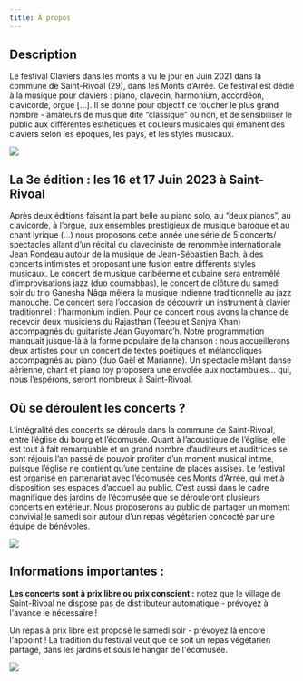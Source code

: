 ```yaml
---
title: À propos
---
```


## Description

Le festival Claviers dans les monts a vu le jour en Juin 2021 dans la commune de Saint-Rivoal (29), dans les Monts d’Arrée. Ce festival est dédié à la musique pour claviers : piano, clavecin, harmonium, accordéon, clavicorde, orgue \[...]. Il se donne pour objectif de toucher le plus grand nombre - amateurs de musique dite “classique” ou non, et de sensibiliser le public aux différentes esthétiques et couleurs musicales qui émanent des claviers selon les époques, les pays, et les styles musicaux. 

![](/img/2021/martia-hadjimarkos.jpg)

## La 3e édition : les 16 et 17 Juin 2023 à Saint-Rivoal

Après deux éditions faisant la part belle au piano solo, au “deux pianos”, au clavicorde, à l’orgue, aux ensembles prestigieux de musique baroque et au chant lyrique (...) nous proposons cette année une série de 5 concerts/ spectacles allant d’un récital du claveciniste de renommée internationale Jean Rondeau autour de la musique de Jean-Sébastien Bach, à des concerts intimistes et proposant une fusion entre différents styles musicaux. Le concert de musique caribéenne et cubaine sera entremêlé d’improvisations jazz (duo coumabbas), le concert de clôture du samedi soir du trio Ganesha Nâga mêlera la musique indienne traditionnelle au jazz manouche. Ce concert sera l’occasion de découvrir un instrument à clavier traditionnel : l’harmonium indien. Pour ce concert nous avons la chance de recevoir deux musiciens du Rajasthan (Teepu et Sanjya Khan) accompagnés du guitariste Jean Guyomarc’h. Notre programmation manquait jusque-là à la forme populaire de la chanson : nous accueillerons deux artistes pour un concert de textes poétiques et mélancoliques accompagnés au piano (duo Gaël et Marianne). Un spectacle mêlant danse aérienne, chant et piano toy proposera une envolée aux noctambules… qui, nous l’espérons, seront nombreux à Saint-Rivoal.

## Où se déroulent les concerts ?

L’intégralité des concerts se déroule dans la commune de Saint-Rivoal, entre l’église du bourg et l’écomusée. Quant à l’acoustique de l’église, elle est tout à fait remarquable et un grand nombre d’auditeurs et auditrices se sont réjouis l’an passé de pouvoir profiter d’un moment musical intime, puisque l’église ne contient qu’une centaine de places assises. Le festival est organisé en partenariat avec l’écomusée des Monts d’Arrée, qui met à disposition ses espaces d’accueil au public. C’est aussi dans le cadre magnifique des jardins de l’écomusée que se dérouleront plusieurs concerts en extérieur. Nous proposerons au public de partager un moment convivial le samedi soir autour d’un repas végétarien concocté par une équipe de bénévoles. 

![](/img/2022/juliette.jpg)

## **Informations importantes :**


**Les concerts sont à prix libre ou prix conscient :** notez que le village de Saint-Rivoal ne dispose pas de distributeur automatique - prévoyez à l'avance le nécessaire !

Un repas à prix libre est proposé le samedi soir - prévoyez là encore l'appoint ! La tradition du festival veut que ce soit un repas végétarien partagé, dans les jardins et sous le hangar de l'écomusée.

![](/img/assiette-fleurie.jpg)
